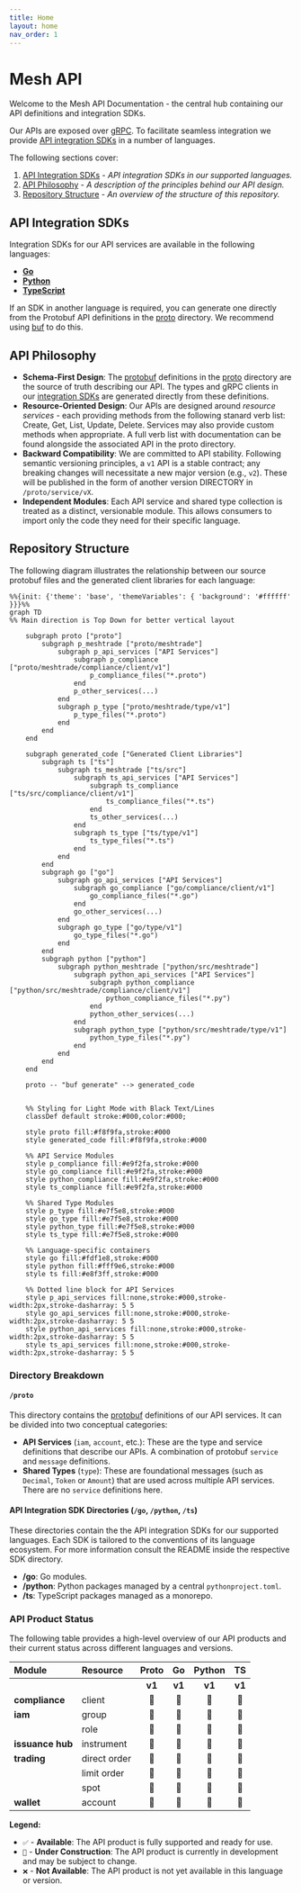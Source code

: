 ```yaml
---
title: Home
layout: home
nav_order: 1
---
```


# Mesh API

Welcome to the Mesh API Documentation - the central hub containing our API definitions and integration SDKs.

Our APIs are exposed over [gRPC](https://grpc.io/). To facilitate seamless integration we provide [API integration SDKs](#api-integration-sdks) in a number of languages.

The following sections cover:
1.  [API Integration SDKs](#api-integration-sdks) - *API integration SDKs in our supported languages.*
2.  [API Philosophy](#api-philosophy) - *A description of the principles behind our API design.*
3.  [Repository Structure](#repository-structure) - *An overview of the structure of  this repository.*

## API Integration SDKs
Integration SDKs for our API services are available in the following languages:

* **[Go](./go/README.md)**
* **[Python](./python/README.md)**
* **[TypeScript](./ts/README.md)**

If an SDK in another language is required, you can generate one directly from the Protobuf API definitions in the [proto](./proto) directory. We recommend using [buf](https://github.com/bufbuild/buf) to do this.

## API Philosophy
* **Schema-First Design**: The [protobuf](https://github.com/protocolbuffers/protobuf) definitions in the [proto](./proto) directory are the source of truth describing our API. The types and gRPC clients in our [integration SDKs](#client-libraries-for-api-access) are generated directly from these definitions.
* **Resource-Oriented Design**: Our APIs are designed around _resource services_ - each providing methods from the following stanard verb list: Create, Get, List, Update, Delete. Services may also provide custom methods when appropriate. A full verb list with documentation can be found alongside the associated API in the proto directory.
* **Backward Compatibility**: We are committed to API stability. Following semantic versioning principles, a `v1` API is a stable contract; any breaking changes will necessitate a new major version (e.g., `v2`). These will be published in the form of another version DIRECTORY in `/proto/service/vX`.
* **Independent Modules**: Each API service and shared type collection is treated as a distinct, versionable module. This allows consumers to import only the code they need for their specific language.

## Repository Structure

The following diagram illustrates the relationship between our source protobuf files and the generated client libraries for each language:

```mermaid
%%{init: {'theme': 'base', 'themeVariables': { 'background': '#ffffff' }}}%%
graph TD
%% Main direction is Top Down for better vertical layout

    subgraph proto ["proto"]
        subgraph p_meshtrade ["proto/meshtrade"]
            subgraph p_api_services ["API Services"]
                subgraph p_compliance ["proto/meshtrade/compliance/client/v1"]
                    p_compliance_files("*.proto")
                end
                p_other_services(...)
            end
            subgraph p_type ["proto/meshtrade/type/v1"]
                p_type_files("*.proto")
            end
        end
    end

    subgraph generated_code ["Generated Client Libraries"]
        subgraph ts ["ts"]
            subgraph ts_meshtrade ["ts/src"]
                subgraph ts_api_services ["API Services"]
                    subgraph ts_compliance ["ts/src/compliance/client/v1"]
                        ts_compliance_files("*.ts")
                    end
                    ts_other_services(...)
                end
                subgraph ts_type ["ts/type/v1"]
                    ts_type_files("*.ts")
                end
            end
        end
        subgraph go ["go"]
            subgraph go_api_services ["API Services"]
                subgraph go_compliance ["go/compliance/client/v1"]
                    go_compliance_files("*.go")
                end
                go_other_services(...)
            end
            subgraph go_type ["go/type/v1"]
                go_type_files("*.go")
            end
        end
        subgraph python ["python"]
            subgraph python_meshtrade ["python/src/meshtrade"]
                subgraph python_api_services ["API Services"]
                    subgraph python_compliance ["python/src/meshtrade/compliance/client/v1"]
                        python_compliance_files("*.py")
                    end
                    python_other_services(...)
                end
                subgraph python_type ["python/src/meshtrade/type/v1"]
                    python_type_files("*.py")
                end
            end
        end
    end

    proto -- "buf generate" --> generated_code


    %% Styling for Light Mode with Black Text/Lines
    classDef default stroke:#000,color:#000;
    
    style proto fill:#f8f9fa,stroke:#000
    style generated_code fill:#f8f9fa,stroke:#000

    %% API Service Modules
    style p_compliance fill:#e9f2fa,stroke:#000
    style go_compliance fill:#e9f2fa,stroke:#000
    style python_compliance fill:#e9f2fa,stroke:#000
    style ts_compliance fill:#e9f2fa,stroke:#000

    %% Shared Type Modules
    style p_type fill:#e7f5e8,stroke:#000
    style go_type fill:#e7f5e8,stroke:#000
    style python_type fill:#e7f5e8,stroke:#000
    style ts_type fill:#e7f5e8,stroke:#000

    %% Language-specific containers
    style go fill:#fdf1e8,stroke:#000
    style python fill:#fff9e6,stroke:#000
    style ts fill:#e8f3ff,stroke:#000

    %% Dotted line block for API Services
    style p_api_services fill:none,stroke:#000,stroke-width:2px,stroke-dasharray: 5 5
    style go_api_services fill:none,stroke:#000,stroke-width:2px,stroke-dasharray: 5 5
    style python_api_services fill:none,stroke:#000,stroke-width:2px,stroke-dasharray: 5 5
    style ts_api_services fill:none,stroke:#000,stroke-width:2px,stroke-dasharray: 5 5
```

### Directory Breakdown

#### `/proto`

This directory contains the [protobuf](https://github.com/protocolbuffers/protobuf) definitions of our API services. It can be divided into two conceptual categories:

* **API Services** (`iam`, `account`, etc.): These are the type and service definitions that describe our APIs. A combination of protobuf `service` and `message` definitions.
* **Shared Types** (`type`): These are foundational messages (such as `Decimal`, `Token` or `Amount`) that are used across multiple API services. There are no `service` definitions here.

#### API Integration SDK Directories (`/go`, `/python`, `/ts`)

These directories contain the the API integration SDKs for our supported languages. Each SDK is tailored to the conventions of its language ecosystem. For more information consult the README inside the respective SDK directory.

* **/go**: Go modules.
* **/python**: Python packages managed by a central `pythonproject.toml`.
* **/ts**: TypeScript packages managed as a monorepo.

### API Product Status

The following table provides a high-level overview of our API products and their current status across different languages and versions.

| Module | Resource | <div align="center">Proto</div> | <div align="center">Go</div> | <div align="center">Python</div> | <div align="center">TS</div> |
| :--- | :--- | :---: | :---: | :---: | :---: |
| | | **v1** | **v1** | **v1** | **v1** | **v1** |
| **compliance** | client | 🚧 | 🚧 | 🚧 | 🚧 |
| **iam** | group | 🚧 | 🚧 | 🚧 | 🚧 |
| | role | 🚧 | 🚧 | 🚧 | 🚧 |
| **issuance hub** | instrument | 🚧 | 🚧 | 🚧 | 🚧 |
| **trading** | direct order | 🚧 | 🚧 | 🚧 | 🚧 |
| | limit order | 🚧 | 🚧 | 🚧 | 🚧 |
| | spot | 🚧 | 🚧 | 🚧 | 🚧 |
| **wallet** | account | 🚧 | 🚧 | 🚧 | 🚧 |

**Legend:**
*   `✅` - **Available**: The API product is fully supported and ready for use.
*   `🚧` - **Under Construction**: The API product is currently in development and may be subject to change.
*   `❌` - **Not Available**: The API product is not yet available in this language or version.